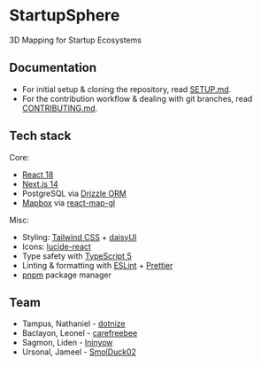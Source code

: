 # StartupSphere

3D Mapping for Startup Ecosystems

## Documentation

- For initial setup & cloning the repository, read [SETUP.md](./SETUP.md).
- For the contribution workflow & dealing with git branches, read [CONTRIBUTING.md](./CONTRIBUTING.md).

## Tech stack

Core:

- [React 18](https://react.dev/)
- [Next.js 14](https://nextjs.org/docs)
- PostgreSQL via [Drizzle ORM](https://orm.drizzle.team/docs/update)
- [Mapbox](https://docs.mapbox.com/mapbox-gl-js/guides/) via [react-map-gl](https://visgl.github.io/react-map-gl/)

Misc:

- Styling: [Tailwind CSS](https://tailwindcss.com/) + [daisyUI](https://daisyui.com/components/)
- Icons: [lucide-react](https://lucide.dev/)
- Type safety with [TypeScript 5](https://www.typescriptlang.org/docs/)
- Linting & formatting with [ESLint](https://eslint.org/) + [Prettier](https://prettier.io/)
- [pnpm](https://pnpm.io/) package manager

## Team

- Tampus, Nathaniel - [dotnize](https://github.com/dotnize)
- Baclayon, Leonel - [carefreebee](https://github.com/carefreebee)
- Sagmon, Liden - [lninyow](https://github.com/lninyow)
- Ursonal, Jameel - [SmolDuck02](https://github.com/SmolDuck02)
